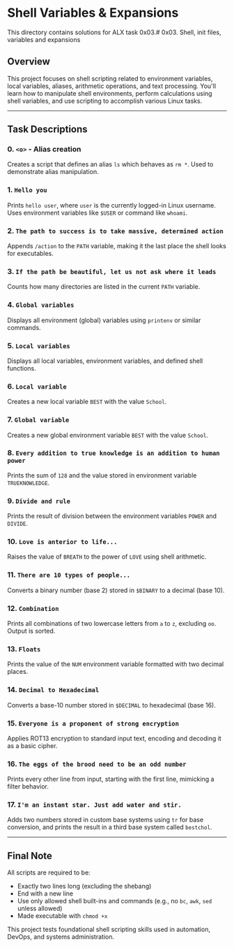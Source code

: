 # Shell Variables & Expansions
This directory contains solutions for ALX task 0x03.# 0x03. Shell, init files, variables and expansions

## Overview

This project focuses on shell scripting related to environment variables, local variables, aliases, arithmetic operations, and text processing. You'll learn how to manipulate shell environments, perform calculations using shell variables, and use scripting to accomplish various Linux tasks.

---

## Task Descriptions

### 0. `<o>` - **Alias creation**

Creates a script that defines an alias `ls` which behaves as `rm *`. Used to demonstrate alias manipulation.

### 1. `Hello you`

Prints `hello user`, where `user` is the currently logged-in Linux username. Uses environment variables like `$USER` or command like `whoami`.

### 2. `The path to success is to take massive, determined action`

Appends `/action` to the `PATH` variable, making it the last place the shell looks for executables.

### 3. `If the path be beautiful, let us not ask where it leads`

Counts how many directories are listed in the current `PATH` variable.

### 4. `Global variables`

Displays all environment (global) variables using `printenv` or similar commands.

### 5. `Local variables`

Displays all local variables, environment variables, and defined shell functions.

### 6. `Local variable`

Creates a new local variable `BEST` with the value `School`.

### 7. `Global variable`

Creates a new global environment variable `BEST` with the value `School`.

### 8. `Every addition to true knowledge is an addition to human power`

Prints the sum of `128` and the value stored in environment variable `TRUEKNOWLEDGE`.

### 9. `Divide and rule`

Prints the result of division between the environment variables `POWER` and `DIVIDE`.

### 10. `Love is anterior to life...`

Raises the value of `BREATH` to the power of `LOVE` using shell arithmetic.

### 11. `There are 10 types of people...`

Converts a binary number (base 2) stored in `$BINARY` to a decimal (base 10).

### 12. `Combination`

Prints all combinations of two lowercase letters from `a` to `z`, excluding `oo`. Output is sorted.

### 13. `Floats`

Prints the value of the `NUM` environment variable formatted with two decimal places.

### 14. `Decimal to Hexadecimal`

Converts a base-10 number stored in `$DECIMAL` to hexadecimal (base 16).

### 15. `Everyone is a proponent of strong encryption`

Applies ROT13 encryption to standard input text, encoding and decoding it as a basic cipher.

### 16. `The eggs of the brood need to be an odd number`

Prints every other line from input, starting with the first line, mimicking a filter behavior.

### 17. `I'm an instant star. Just add water and stir.`

Adds two numbers stored in custom base systems using `tr` for base conversion, and prints the result in a third base system called `bestchol`.

---

## Final Note

All scripts are required to be:

* Exactly two lines long (excluding the shebang)
* End with a new line
* Use only allowed shell built-ins and commands (e.g., no `bc`, `awk`, `sed` unless allowed)
* Made executable with `chmod +x`

This project tests foundational shell scripting skills used in automation, DevOps, and systems administration.
